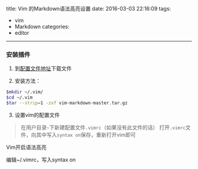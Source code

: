 title: Vim 的Markdown语法高亮设置
date: 2016-03-03 22:16:09
tags:
- vim
- Markdown
categories:
- editor
---

### 安装插件

1. 到[配置文件地址](https://github.com/plasticboy/vim-markdown/archive/master.tar.gz)下载文件

2. 安装方法：

```bash
$mkdir ~/.vim/
$cd ~/.vim
$tar --strip=1 -zxf vim-markdown-master.tar.gz
```
<!-- more -->

3. 设置vim的配置文件

> 在用户目录`~`下新建配置文件`.vimrc`（如果没有此文件的话）
> 打开`.vimrc`文件，向其中写入`syntax on`保存，重新打开vim即可

Vim开启语法高亮

编辑~/.vimrc，写入syntax on

